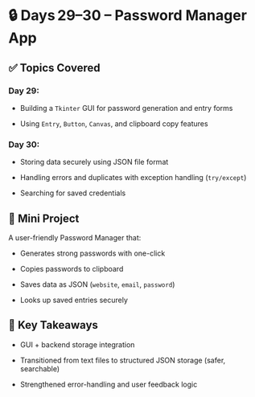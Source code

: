 # 🔒 Days 29–30 – Password Manager App



## ✅ Topics Covered

### Day 29:

- Building a `Tkinter` GUI for password generation and entry forms

- Using `Entry`, `Button`, `Canvas`, and clipboard copy features



### Day 30:

- Storing data securely using JSON file format

- Handling errors and duplicates with exception handling (`try/except`)

- Searching for saved credentials

   

## 🎯 Mini Project

A user-friendly Password Manager that:

- Generates strong passwords with one-click

- Copies passwords to clipboard

- Saves data as JSON (`website`, `email`, `password`)

- Looks up saved entries securely



## 🧠 Key Takeaways

- GUI + backend storage integration

- Transitioned from text files to structured JSON storage (safer, searchable)

- Strengthened error-handling and user feedback logic



